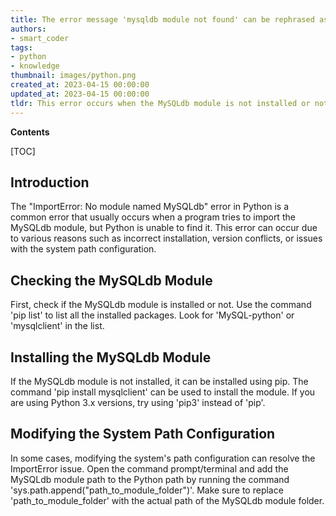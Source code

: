 ```yaml
---
title: The error message 'mysqldb module not found' can be rephrased as 'there is no module named mysqldb for importing'
authors:
- smart_coder
tags:
- python
- knowledge
thumbnail: images/python.png
created_at: 2023-04-15 00:00:00
updated_at: 2023-04-15 00:00:00
tldr: This error occurs when the MySQLdb module is not installed or not found in the Python environment.
---
```


**Contents**

[TOC]

## Introduction
The "ImportError: No module named MySQLdb" error in Python is a common error that usually occurs when a program tries to import the MySQLdb module, but Python is unable to find it. This error can occur due to various reasons such as incorrect installation, version conflicts, or issues with the system path configuration.


## Checking the MySQLdb Module
First, check if the MySQLdb module is installed or not. Use the command 'pip list' to list all the installed packages. Look for 'MySQL-python' or 'mysqlclient' in the list.


## Installing the MySQLdb Module
If the MySQLdb module is not installed, it can be installed using pip. The command 'pip install mysqlclient' can be used to install the module. If you are using Python 3.x versions, try using 'pip3' instead of 'pip'. 


## Modifying the System Path Configuration
In some cases, modifying the system's path configuration can resolve the ImportError issue. Open the command prompt/terminal and add the MySQLdb module path to the Python path by running the command 'sys.path.append("path_to_module_folder")'. Make sure to replace 'path_to_module_folder' with the actual path of the MySQLdb module folder.
